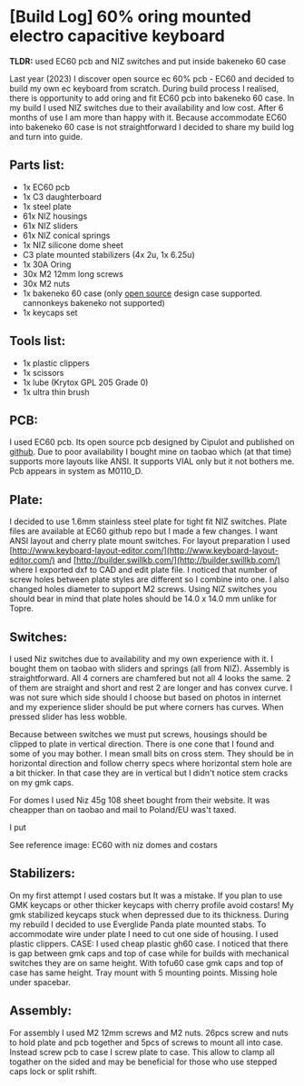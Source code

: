 # [Build Log] 60% oring mounted electro capacitive keyboard
**TLDR:** used EC60 pcb and NIZ switches and put inside bakeneko 60 case

Last year (2023) I discover open source ec 60% pcb - EC60 and decided to build my own ec keyboard from scratch. During build process I realised, there is opportunity to add oring and fit EC60 pcb into bakeneko 60 case. In my build I used NIZ switches due to their availability and low cost. After 6 months of use I am more than happy with it. Because accommodate EC60 into bakeneko 60 case is not straightforward I decided to share my build log and turn into guide.

## Parts list:

* 1x EC60 pcb
* 1x C3 daughterboard
* 1x steel plate
* 61x NIZ housings
* 61x NIZ sliders
* 61x NIZ conical springs
* 1x NIZ silicone dome sheet
* C3 plate mounted stabilizers (4x 2u, 1x 6.25u)
* 1x 30A Oring
* 30x M2 12mm long screws
* 30x M2 nuts
* 1x bakeneko 60 case (only [open source](https://github.com/kkatano/bakeneko-60) design case supported. cannonkeys bakeneko not supported) 
* 1x keycaps set

## Tools list:
* 1x plastic clippers
* 1x scissors
* 1x lube (Krytox GPL 205 Grade 0)
* 1x ultra thin brush


## PCB:
I used EC60 pcb. Its open source pcb designed by Cipulot and published on [github](https://github.com/Cipulot/EC60). Due to poor availability I bought mine on taobao which (at that time) supports more layouts like ANSI. It supports VIAL only but it not bothers me. Pcb appears in system as M0110_D.

## Plate:
I decided to use 1.6mm stainless steel plate for tight fit NIZ switches. Plate files are available at EC60 github repo but I made a few changes. I want ANSI layout and cherry plate mount switches. For layout preparation I used [http://www.keyboard-layout-editor.com/](http://www.keyboard-layout-editor.com/) and [http://builder.swillkb.com/](http://builder.swillkb.com/) where I exported dxf to CAD and edit plate file. I noticed that number of screw holes between plate styles are different so I combine into one. I also changed holes diameter to support M2 screws. Using NIZ switches you should bear in mind that plate holes should be 14.0 x 14.0 mm unlike for Topre.

## Switches:
I used Niz switches due to availability and my own experience with it. I bought them on taobao with sliders and springs (all from NIZ). Assembly is straightforward. All 4 corners are chamfered but not all 4 looks the same. 2 of them are straight and short and rest 2 are longer and has convex curve. I was not sure which side should I choose but based on photos in internet and my experience slider should be put where corners has curves. When pressed slider has less wobble.

Because between switches we must put screws, housings should be clipped to plate in vertical direction. There is one cone that I found and some of you may bother. I mean small bits on cross stem. They should be in horizontal direction and follow cherry specs where horizontal stem hole are a bit thicker. In that case they are in vertical but I didn't notice stem cracks on my gmk caps.

For domes I used Niz 45g 108 sheet bought from their website. It was cheapper than on taobao and mail to Poland/EU was't taxed.

I put 

See reference image: ⁠EC60 with niz domes and costars⁠ 


## Stabilizers:
On my first attempt I used costars but It was a mistake. If you plan to use GMK keycaps or other thicker keycaps with cherry profile avoid costars! My gmk stabilized keycaps stuck when depressed due to its thickness. During my rebuild I decided to use Everglide Panda plate mounted stabs. To accommodate wire under plate I need to cut one side of housing. I used plastic clippers. 
CASE:
I used cheap plastic gh60 case. I noticed that there is gap between gmk caps and top of case while for builds with mechanical switches they are on same height. With tofu60 case gmk caps and top of case has same height. Tray mount with 5 mounting points. Missing hole under spacebar.

## Assembly:
For assembly I used M2 12mm screws and M2 nuts. 26pcs screw and nuts to hold plate and pcb together and 5pcs of screws to mount all into case. Instead screw pcb to case I screw plate to case. This allow to clamp all togather on the sided and may be beneficial for those who use stepped caps lock or split rshift.
